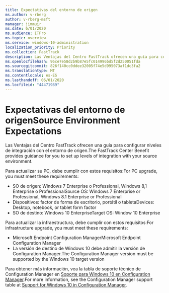 ```yaml
---
title: Expectativas del entorno de origen
ms.author: v-rberg
author: v-rberg-msft
manager: jimmuir
ms.date: 6/01/2020
ms.audience: ITPro
ms.topic: overview
ms.service: windows-10-administration
localization_priority: Priority
ms.collection: FastTrack
description: Las Ventajas del Centro FastTrack ofrecen una guía para configurar niveles de integración con el entorno de origen para la implementación de Windows 10.
ms.openlocfilehash: 96ce7e58d2b9b87e5fc014996bd5f2d250051fda
ms.sourcegitcommit: 826f140cc0ddee32005f74e5d995073af1dc3fa2
ms.translationtype: MT
ms.contentlocale: es-ES
ms.lasthandoff: 06/01/2020
ms.locfileid: "44471989"
---
```

# <a name="source-environment-expectations"></a><span data-ttu-id="c0454-103">Expectativas del entorno de origen</span><span class="sxs-lookup"><span data-stu-id="c0454-103">Source Environment Expectations</span></span>

<span data-ttu-id="c0454-104">Las Ventajas del Centro FastTrack ofrecen una guía para configurar niveles de integración con el entorno de origen.</span><span class="sxs-lookup"><span data-stu-id="c0454-104">The FastTrack Center Benefit provides guidance for you to set up levels of integration with your source environment.</span></span>
  
<span data-ttu-id="c0454-105">Para actualizar su PC, debe cumplir con estos requisitos:</span><span class="sxs-lookup"><span data-stu-id="c0454-105">For PC upgrade, you must meet these requirements:</span></span>

- <span data-ttu-id="c0454-106">SO de origen: Windows 7 Enterprise o Professional, Windows 8,1 Enterprise o Professional</span><span class="sxs-lookup"><span data-stu-id="c0454-106">Source OS: Windows 7 Enterprise or Professional, Windows 8.1 Enterprise or Professional</span></span>
- <span data-ttu-id="c0454-107">Dispositivos: factor de forma de escritorio, portátil o tableta</span><span class="sxs-lookup"><span data-stu-id="c0454-107">Devices: Desktop, notebook, or tablet form factor</span></span>
- <span data-ttu-id="c0454-108">SO de destino: Windows 10 Enterprise</span><span class="sxs-lookup"><span data-stu-id="c0454-108">Target OS: Window 10 Enterprise</span></span>

<span data-ttu-id="c0454-109">Para actualizar la infraestructura, debe cumplir con estos requisitos:</span><span class="sxs-lookup"><span data-stu-id="c0454-109">For infrastructure upgrade, you must meet these requirements:</span></span>   

- <span data-ttu-id="c0454-110">Microsoft Endpoint Configuration Manager</span><span class="sxs-lookup"><span data-stu-id="c0454-110">Microsoft Endpoint Configuration Manager</span></span>  
- <span data-ttu-id="c0454-111">La versión de destino de Windows 10 debe admitir la versión de Configuration Manager.</span><span class="sxs-lookup"><span data-stu-id="c0454-111">The Configuration Manager version must be supported by the Windows 10 target version</span></span>

<span data-ttu-id="c0454-112">Para obtener más información, vea la tabla de soporte técnico de Configuration Manager en [Soporte para Windows 10 en Configuration Manager](https://docs.microsoft.com/sccm/core/plan-design/configs/support-for-windows-10).</span><span class="sxs-lookup"><span data-stu-id="c0454-112">For more information, see the Configuration Manager support table at [Support for Windows 10 in Configuration Manager](https://docs.microsoft.com/sccm/core/plan-design/configs/support-for-windows-10).</span></span>
  